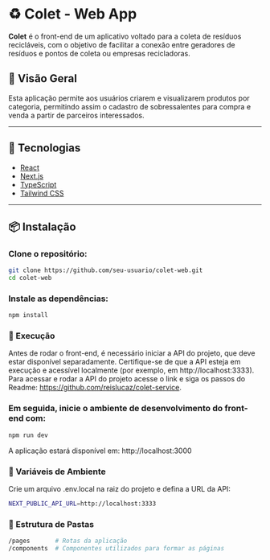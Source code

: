 # ♻️ Colet - Web App

**Colet** é o front-end de um aplicativo voltado para a coleta de resíduos recicláveis, com o objetivo de facilitar a conexão entre geradores de resíduos e pontos de coleta ou empresas recicladoras.

## 📸 Visão Geral

Esta aplicação permite aos usuários criarem e visualizarem produtos por categoria, permitindo assim o cadastro de sobressalentes para compra e venda a partir de parceiros interessados.

---

## 🚀 Tecnologias

- [React](https://reactjs.org)
- [Next.js](https://nextjs.org)
- [TypeScript](https://www.typescriptlang.org)
- [Tailwind CSS](https://tailwindcss.com)

---

## 📦 Instalação

### Clone o repositório:

```bash
git clone https://github.com/seu-usuario/colet-web.git
cd colet-web
```

### Instale as dependências:

```bash
npm install
```

### 🚦 Execução
Antes de rodar o front-end, é necessário iniciar a API do projeto, que deve estar disponível separadamente. Certifique-se de que a API esteja em execução e acessível localmente (por exemplo, em http://localhost:3333).
Para acessar e rodar a API do projeto acesse o link e siga os passos do Readme: https://github.com/reislucaz/colet-service.

### Em seguida, inicie o ambiente de desenvolvimento do front-end com:

```bash
npm run dev
```

A aplicação estará disponível em: http://localhost:3000

### 🔧 Variáveis de Ambiente
Crie um arquivo .env.local na raiz do projeto e defina a URL da API:
```bash
NEXT_PUBLIC_API_URL=http://localhost:3333
```

### 📁 Estrutura de Pastas
```bash
/pages       # Rotas da aplicação
/components  # Componentes utilizados para formar as páginas
```
